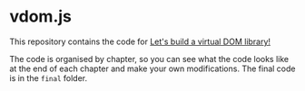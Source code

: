 # vdom.js

This repository contains the code for [Let's build a virtual DOM library!](https://blog.structuredthoughts.dev/lets-build-a-virtual-dom-library)

The code is organised by chapter, so you can see what the code looks like at the end of each chapter and make your own modifications. The final code is in the `final` folder.
